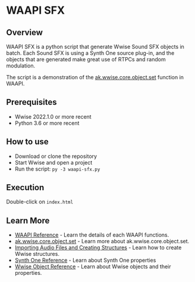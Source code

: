 # WAAPI SFX

## Overview

WAAPI SFX is a python script that generate Wwise Sound SFX objects in batch. Each Sound SFX is using a Synth One source plug-in, and the objects that are generated make great use of RTPCs and random modulation.

The script is a demonstration of the [ak.wwise.core.object.set](
https://www.audiokinetic.com/library/edge/?source=SDK&id=ak_wwise_core_object_set.html) function in WAAPI.

## Prerequisites

* Wwise 2022.1.0 or more recent
* Python 3.6 or more recent

## How to use

* Download or clone the repository
* Start Wwise and open a project
* Run the script:
 `py -3 waapi-sfx.py`

## Execution

Double-click on `index.html`

## Learn More

- [WAAPI Reference](https://www.audiokinetic.com/library/edge/?source=SDK&id=waapi_functions_index.html) - Learn the details of each WAAPI functions.
- [ak.wwise.core.object.set](
https://www.audiokinetic.com/library/edge/?source=SDK&id=ak_wwise_core_object_set.html) - Learn more about ak.wwise.core.object.set.
- [Importing Audio Files and Creating Structures](https://www.audiokinetic.com/library/edge/?source=SDK&id=waapi_import.html) - Learn how to create Wwise structures.
- [Synth One Reference](https://www.audiokinetic.com/library/edge/?source=SDK&id=wwiseobject_source_wwise_synth_one.html) - Learn about Synth One properties
- [Wwise Object Reference](https://www.audiokinetic.com/library/edge/?source=SDK&id=wobjects_index.html) - Learn about Wwise objects and their properties.